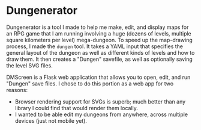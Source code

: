 # Dungenerator

Dungenerator is a tool I made to help me make, edit, and display maps for an RPG
game that I am running involving a huge (dozens of levels, multiple square 
kilometers per level) mega-dungeon. To speed up the map-drawing process, I made
the `dungen` tool. It takes a YAML input that specifies the general layout of
the dungeon as well as different kinds of levels and how to draw them. It then
creates a "Dungen" savefile, as well as optionally saving the level SVG files.

DMScreen is a Flask web application that allows you to open, edit, and run
"Dungen" save files. I chose to do this portion as a web app for two reasons:
 * Browser rendering support for SVGs is superb; much better than any library I
could find that would render them locally.
 * I wanted to be able edit my dungeons from anywhere, across multiple devices
(just not mobile yet).

